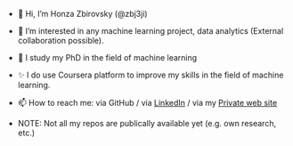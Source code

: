 - 👋 Hi, I’m Honza Zbirovsky (@zbj3ji)
- 👀 I’m interested in any machine learning project, data analytics (External collaboration possible).
- 🌱 I study my PhD in the field of machine learning
- ✨ I do use Coursera platform to improve my skills in the field of machine learning.
- 📫 How to reach me: via GitHub / via [LinkedIn](https://www.linkedin.com/in/jan-zbirovsky/) / via my [Private web site](https://www.zbirovsky.com/contacts)

- NOTE: Not all my repos are publically available yet (e.g. own research, etc.)

<!---
zbj3ji/zbj3ji is a ✨ special ✨ repository because its `README.md` (this file) appears on your GitHub profile.
You can click the Preview link to take a look at your changes.
--->
